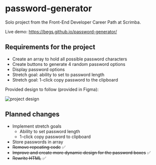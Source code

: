 # password-generator
Solo project from the Front-End Developer Career Path at Scrimba.

Live demo: https://begs.github.io/password-generator/

## Requirements for the project
- Create an array to hold all possible password characters
- Create buttons to generate 4 random password options
- Display password options
- Stretch goal: ability to set to password length
- Stretch goal: 1-click copy password to the clipboard

Provided design to follow (provided in Figma):

![project design](https://i.imgur.com/dQF4y7v.png)

## Planned changes
- Implement stretch goals
  - Ability to set password length
  - 1-click copy password to clipboard
- Store passwords in array
- ~~Remove repeating code~~ ✅
- ~~Improve and create more dynamic design for the password boxes~~ ✅
- ~~Rewrite HTML~~ ✅
